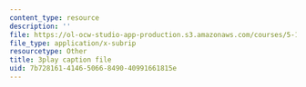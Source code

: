 ```yaml
---
content_type: resource
description: ''
file: https://ol-ocw-studio-app-production.s3.amazonaws.com/courses/5-112-principles-of-chemical-science-fall-2005/7b72816141465066849040991661815e_mJAf9OYfLV8.vtt
file_type: application/x-subrip
resourcetype: Other
title: 3play caption file
uid: 7b728161-4146-5066-8490-40991661815e
---
```

